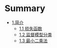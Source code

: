 # Summary

* [1.简介](README.md)
  * [1.1 损失函数](11-mo-xing-ping-gu-fang-fa.md)
  * [1.2 监督模型分类](12-jian-du-mo-xing-fen-lei.md)
  * [1.3 最小二乘法](zui-xiao-er-cheng-fa.md)

